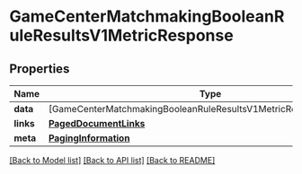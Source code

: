 # GameCenterMatchmakingBooleanRuleResultsV1MetricResponse

## Properties
Name | Type | Description | Notes
------------ | ------------- | ------------- | -------------
**data** | [GameCenterMatchmakingBooleanRuleResultsV1MetricResponseDataInner] |  | 
**links** | [**PagedDocumentLinks**](PagedDocumentLinks.md) |  | 
**meta** | [**PagingInformation**](PagingInformation.md) |  | [optional] 

[[Back to Model list]](../README.md#documentation-for-models) [[Back to API list]](../README.md#documentation-for-api-endpoints) [[Back to README]](../README.md)


